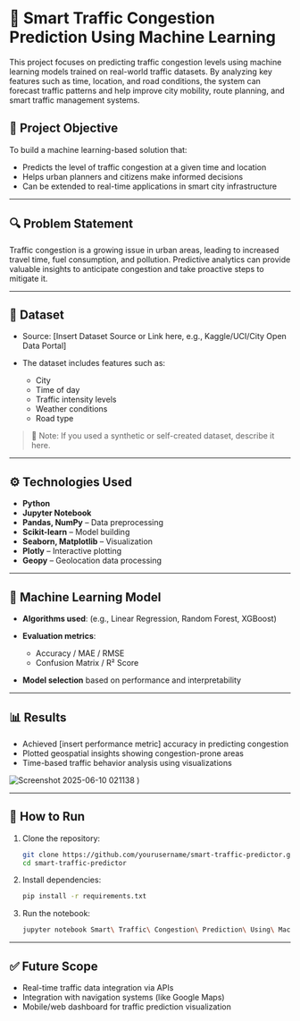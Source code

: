 

# 🚦 Smart Traffic Congestion Prediction Using Machine Learning

This project focuses on predicting traffic congestion levels using machine learning models trained on real-world traffic datasets. By analyzing key features such as time, location, and road conditions, the system can forecast traffic patterns and help improve city mobility, route planning, and smart traffic management systems.

## 📌 Project Objective

To build a machine learning-based solution that:

* Predicts the level of traffic congestion at a given time and location
* Helps urban planners and citizens make informed decisions
* Can be extended to real-time applications in smart city infrastructure

---

## 🔍 Problem Statement

Traffic congestion is a growing issue in urban areas, leading to increased travel time, fuel consumption, and pollution. Predictive analytics can provide valuable insights to anticipate congestion and take proactive steps to mitigate it.

---

## 📁 Dataset

* Source: \[Insert Dataset Source or Link here, e.g., Kaggle/UCI/City Open Data Portal]
* The dataset includes features such as:

  * City
  * Time of day
  * Traffic intensity levels
  * Weather conditions
  * Road type

> 📌 Note: If you used a synthetic or self-created dataset, describe it here.

---

## ⚙️ Technologies Used

* **Python**
* **Jupyter Notebook**
* **Pandas, NumPy** – Data preprocessing
* **Scikit-learn** – Model building
* **Seaborn, Matplotlib** – Visualization
* **Plotly** – Interactive plotting
* **Geopy** – Geolocation data processing

---

## 🧠 Machine Learning Model

* **Algorithms used**: (e.g., Linear Regression, Random Forest, XGBoost)
* **Evaluation metrics**:

  * Accuracy / MAE / RMSE
  * Confusion Matrix / R² Score
* **Model selection** based on performance and interpretability

---

## 📊 Results

* Achieved \[insert performance metric] accuracy in predicting congestion
* Plotted geospatial insights showing congestion-prone areas
* Time-based traffic behavior analysis using visualizations

![Screenshot 2025-06-10 021138](https://github.com/user-attachments/assets/8432979b-f40d-49e3-8053-6080a506c545)
)

---

## 🚀 How to Run

1. Clone the repository:

   ```bash
   git clone https://github.com/yourusername/smart-traffic-predictor.git
   cd smart-traffic-predictor
   ```

2. Install dependencies:

   ```bash
   pip install -r requirements.txt
   ```

3. Run the notebook:

   ```bash
   jupyter notebook Smart\ Traffic\ Congestion\ Prediction\ Using\ Machine\ Learning.ipynb
   ```

---

## ✅ Future Scope

* Real-time traffic data integration via APIs
* Integration with navigation systems (like Google Maps)
* Mobile/web dashboard for traffic prediction visualization

